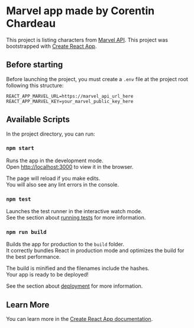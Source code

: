# Marvel app made by Corentin Chardeau

This project is listing characters from [Marvel API](https://developer.marvel.com).
This project was bootstrapped with [Create React App](https://github.com/facebook/create-react-app).

## Before starting

Before launching the project, you must create a `.env` file at the project root following this structure:
```
REACT_APP_MARVEL_URL=https://marvel_api_url_here
REACT_APP_MARVEL_KEY=your_marvel_public_key_here
```

## Available Scripts

In the project directory, you can run:

### `npm start`

Runs the app in the development mode.<br />
Open [http://localhost:3000](http://localhost:3000) to view it in the browser.

The page will reload if you make edits.<br />
You will also see any lint errors in the console.

### `npm test`

Launches the test runner in the interactive watch mode.<br />
See the section about [running tests](https://facebook.github.io/create-react-app/docs/running-tests) for more information.

### `npm run build`

Builds the app for production to the `build` folder.<br />
It correctly bundles React in production mode and optimizes the build for the best performance.

The build is minified and the filenames include the hashes.<br />
Your app is ready to be deployed!

See the section about [deployment](https://facebook.github.io/create-react-app/docs/deployment) for more information.

## Learn More

You can learn more in the [Create React App documentation](https://facebook.github.io/create-react-app/docs/getting-started).


